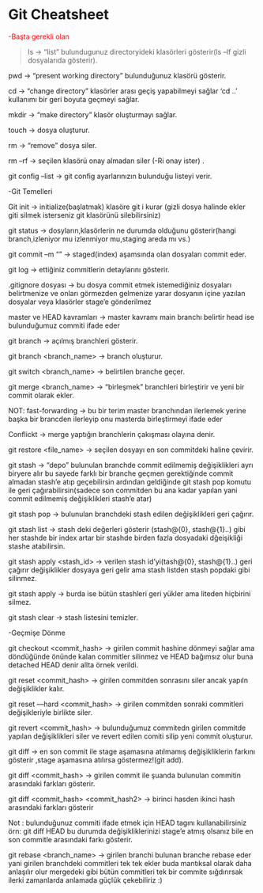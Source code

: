 # Git Cheatsheet


 
<span style="color:red;"> -Başta gerekli olan </span>

> ls -> “list” bulundugunuz directoryideki klasörleri gösterir(ls –lf gizli dosyalarıda gösterir). 

pwd  -> “present working directory” bulunduğunuz klasörü gösterir. 

cd <filename>  -> “change directory” klasörler arası geçiş yapabilmeyi sağlar ‘cd ..’ kullanımı bir geri boyuta geçmeyi sağlar. 

mkdir <filename> -> “make directory” klasör oluşturmayı sağlar. 

touch <filename> -> dosya oluşturur. 

rm <filename> -> “remove” dosya siler. 

rm –rf <filename> -> seçilen klasörü onay almadan siler (-Ri onay ister) . 

git config –list -> git config ayarlarınızın bulunduğu listeyi verir. 

-Git Temelleri 

Git init -> initialize(başlatmak) klasöre git i kurar (gizli dosya halinde ekler giti silmek isterseniz git klasörünü silebilirsiniz) 

git status -> dosyların,klasörlerin ne durumda olduğunu gösterir(hangi branch,izleniyor mu izlenmiyor mu,staging areda mı vs.) 

git commit –m “<message>” -> staged(index) aşamsında olan dosyaları commit eder. 

git log -> ettiğiniz commitlerin detaylarını gösterir. 

.gitignore dosyası -> bu dosya commit etmek istemediğiniz dosyaları belirtmenize ve onları görmezden gelmenize yarar dosyanın içine yazılan dosyalar veya klasörler stage’e gönderilmez 

master ve HEAD kavramları -> master kavramı main branchı belirtir head ise bulunduğumuz commiti ifade eder 

git branch -> açılmış branchleri gösterir. 

git branch <branch_name> -> branch oluşturur. 

git switch <branch_name> -> belirtilen branche geçer. 

git merge <branch_name> -> “birleşmek” branchleri birleştirir ve yeni bir commit olarak ekler. 

NOT: fast-forwarding -> bu bir terim master branchından ilerlemek yerine başka bir brancden ilerleyip onu masterda birleştirmeyi ifade eder 

 

Conflickt -> merge yaptığın branchlerin çakışması olayına denir. 

git restore <file_name> -> seçilen dosyayı en son commitdeki haline çevirir. 

git stash -> “depo” bulunulan branchde commit edilmemiş değişiklikleri ayrı biryere alır bu sayede farklı bir branche geçmen gerektiğinde commit almadan stash’e atıp geçebilirsin ardından geldiğinde git stash pop komutu ile geri çağırabilirsin(sadece son commitden bu ana kadar yapılan yani commit edilmemiş değişiklikleri stash’e atar) 

git stash pop -> bulunulan branchdeki stash edilen değişiklikleri geri çağırır. 

git stash list -> stash deki değerleri gösterir (stash@{0}, stash@{1}..) gibi her stashde bir index artar bir stashde birden fazla dosyadaki dğeişikliği stashe atabilirsin. 

git stash apply <stash_id> -> verilen stash id’yi(tash@{0}, stash@{1}..) geri çağırır değişiklikler dosyaya geri gelir ama stash listden stash popdaki gibi silinmez. 

git stash apply -> burda ise bütün stashleri geri yükler ama liteden hiçbirini silmez. 

git stash clear -> stash listesini temizler. 

-Geçmişe Dönme 

git checkout <commit_hash> ->   girilen commit hashine dönmeyi sağlar ama döndüğünde önünde kalan commitler silinmez ve HEAD bağımsız olur buna detached HEAD denir allta örnek verildi. 

 

git reset <commit_hash> -> girilen commitden sonrasını siler ancak yapıln değişiklikler kalır. 

git reset ––hard <commit_hash> -> girilen commitden sonraki commitleri değişikleriyle birlikte siler. 

git revert <commit_hash> -> bulunduğumuz commitedn girilen commitde yapılan değişiklikleri siler ve revert edilen comiti silip yeni commit oluşturur.  

git diff -> en son commit ile stage aşamasına atılmamış değişikliklerin farkını gösterir ,stage aşamasına atılırsa göstermez!(git add). 

git diff <commit_hash> -> girilen commit ile şuanda bulunulan commitin arasındaki farkları gösterir. 

git diff <commit_hash> <commit_hash2> -> birinci hasden ikinci hash arasındaki farkları gösterir  

Not : bulunduğunuz commiti ifade etmek için HEAD tagını kullanabilirsiniz örn: git diff HEAD  bu durumda değişikliklerinizi stage’e atmış olsanız bile en son commitle arasındaki farkı gösterir.  

git rebase <branch_name> -> girilen branchi bulunan branche rebase eder yani girilen branchdeki commitleri tek tek ekler buda mantıksal olarak daha anlaşılır olur mergedeki gibi bütün commitleri tek bir commite sığdırırsak ilerki zamanlarda anlamada güçlük çekebiliriz :) 

 

 

 

 

 

 
